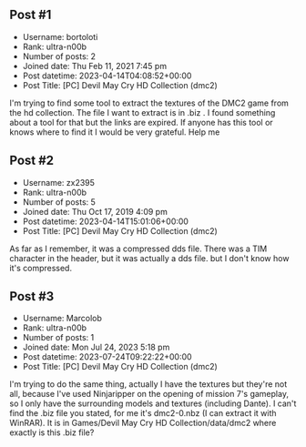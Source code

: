 ## Post #1
- Username: bortoloti
- Rank: ultra-n00b
- Number of posts: 2
- Joined date: Thu Feb 11, 2021 7:45 pm
- Post datetime: 2023-04-14T04:08:52+00:00
- Post Title: [PC] Devil May Cry HD Collection (dmc2)

I'm trying to find some tool to extract the textures of the DMC2 game from the hd collection. The file I want to extract is in .biz . I found something about a tool for that but the links are expired. If anyone has this tool or knows where to find it I would be very grateful. Help me
## Post #2
- Username: zx2395
- Rank: ultra-n00b
- Number of posts: 5
- Joined date: Thu Oct 17, 2019 4:09 pm
- Post datetime: 2023-04-14T15:01:06+00:00
- Post Title: [PC] Devil May Cry HD Collection (dmc2)

As far as I remember, it was a compressed dds file.
There was a TIM character in the header, but it was actually a dds file.
but I don't know how it's compressed.
## Post #3
- Username: Marcolob
- Rank: ultra-n00b
- Number of posts: 1
- Joined date: Mon Jul 24, 2023 5:18 pm
- Post datetime: 2023-07-24T09:22:22+00:00
- Post Title: [PC] Devil May Cry HD Collection (dmc2)

I'm trying to do the same thing, actually I have the textures but they're not all, because I've used Ninjaripper on the opening of mission 7's gameplay, so I only have the surrounding models and textures (including Dante). I can't find the .biz file you stated, for me it's dmc2-0.nbz (I can extract it with WinRAR). It is in Games/Devil May Cry HD Collection/data/dmc2
where exactly is this .biz file?
